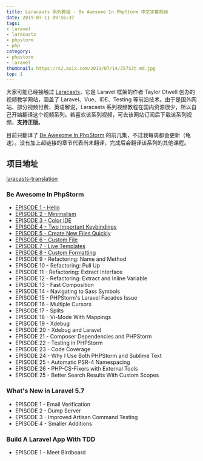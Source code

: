 ```yaml
---
title: Laracasts 系列教程 - Be Awesome In PhpStorm 中文字幕视频
date: 2019-07-11 09:56:37
tags:
- laravel
- laracasts
- phpstorm
- php
category: 
- phpstorm
- laravel
thumbnail: https://s2.ax1x.com/2019/07/14/Z57S3t.md.jpg
top: 1
---
```


大家可能已经接触过 [Laracasts](https://laracasts.com/)，它是 Laravel 框架的作者 Taylor Otwell 创办的视频教学网站，涵盖了 Laravel、Vue、IDE、Testing 等前沿技术。由于是国外网站、部分视频付费、英语解说，Laracasts 系列视频教程在国内资源很少，所以自己开始翻译这个视频系列。若喜欢该系列视频，可去该网站订阅后下载该系列视频，**支持正版**。
<!-- more -->
目前只翻译了  [Be Awesome In PhpStorm](https://laracasts.com/series/how-to-be-awesome-in-phpstorm)  的前几集，不过我每周都会更新（龟速）。没有加上超链接的章节代表尚未翻译，完成后会翻译该系列的其他课程。


## 项目地址
 [laracasts-translation](https://github.com/SakyaVarro/laracasts-translation)
 

### Be Awesome In PhpStorm

- [EPISODE 1 - Hello](https://www.bilibili.com/video/av40402216/?p=1)
- [EPISODE 2 - Minimalism](https://www.bilibili.com/video/av40402216/?p=2)
- [EPISODE 3 - Color IDE](https://www.bilibili.com/video/av40402216/?p=3)
- [EPISODE 4 - Two Important Keybindings](https://www.bilibili.com/video/av40402216/?p=4)
- [EPISODE 5 - Create New Files Quickly](https://www.bilibili.com/video/av40402216/?p=5)
- [EPISODE 6 - Custom File](https://www.bilibili.com/video/av40402216/?p=6) 
- [EPISODE 7 - Live Templates](https://www.bilibili.com/video/av40402216/?p=7) 
- [EPISODE 8 - Custom Formatting](https://www.bilibili.com/video/av40402216/?p=8)
- EPISODE 9 - Refactoring: Name and Method
- EPISODE 10 - Refactoring: Pull Up
- EPISODE 11 - Refactoring: Extract Interface
- EPISODE 12 - Refactoring: Extract and Inline Variable
- EPISODE 13 - Fast Composition
- EPISODE 14 - Navigating to Sass Symbols
- EPISODE 15 - PHPStorm's Laravel Facades Issue
- EPISODE 16 - Multiple Cursors
- EPISODE 17 - Splits
- EPISODE 18 - Vi-Mode With Mappings
- EPISODE 19 - Xdebug
- EPISODE 20 - Xdebug and Laravel
- EPISODE 21 - Composer Dependencies and PHPStorm
- EPISODE 22 - Testing in PHPStorm
- EPISODE 23 - Code Coverage
- EPISODE 24 - Why I Use Both PHPStorm and Sublime Text
- EPISODE 25 - Automatic PSR-4 Namespacing
- EPISODE 26 - PHP-CS-Fixers with External Tools
- EPISODE 25 - Better Search Results With Custom Scopes

### What's New in Laravel 5.7

- EPISODE 1 - Email Verification
- EPISODE 2 - Dump Server
- EPISODE 3 - Improved Artisan Command Testing
- EPISODE 4 - Smaller Additions

### Build A Laravel App With TDD

- EPISODE 1 - Meet Birdboard